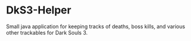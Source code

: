 # DkS3-Helper
Small java application for keeping tracks of deaths, boss kills, and various other trackables for Dark Souls 3.
